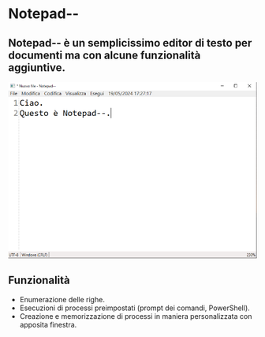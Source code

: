 # Notepad--
Notepad-- è un semplicissimo editor di testo per documenti ma con alcune funzionalità aggiuntive.
------------------
![Notepad Home Screen](https://github.com/FrancescoSantaniello/Notepad--/blob/master/Screenshot/home.png)
## Funzionalità
* Enumerazione delle righe.
* Esecuzioni di processi preimpostati (prompt dei comandi, PowerShell).
* Creazione e memorizzazione di processi in maniera personalizzata con apposita finestra.
